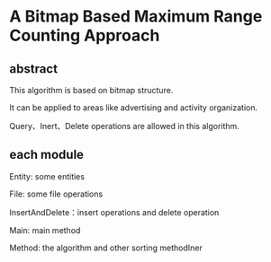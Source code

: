 # A Bitmap Based Maximum Range Counting Approach
## abstract 

This algorithm is based on bitmap structure.

It can be applied to areas like advertising and activity organization.

Query、Inert、Delete operations are allowed in this algorithm. 

## each module

Entity: some entities 

File: some file operations

InsertAndDelete：insert operations and delete operation

Main: main method

Method: the algorithm and other sorting methodIner


 
